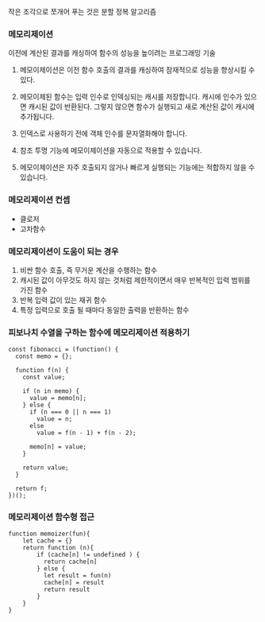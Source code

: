 작은 조각으로 쪼개어 푸는 것은 분할 정복 알고리즘

### 메모리제이션

이전에 계산된 결과를 캐싱하여 함수의 성능을 높이려는 프로그래밍 기술

1. 메모이제이션은 이전 함수 호출의 결과를 캐싱하여 잠재적으로 성능을 향상시킬 수 있다.

2. 메모이제된 함수는 입력 인수로 인덱싱되는 캐시를 저장합니다. 캐시에 인수가 있으면 캐시된 값이 반환된다.
   그렇지 않으면 함수가 실행되고 새로 계산된 값이 캐시에 추가됩니다.

3. 인덱스로 사용하기 전에 객체 인수를 문자열화해야 합니다.

4. 참조 투명 기능에 메모이제이션을 자동으로 적용할 수 있습니다.

5. 메모이제이션은 자주 호출되지 않거나 빠르게 실행되는 기능에는 적합하지 않을 수 있습니다.

### 메모리제이션 컨셉

- 클로저
- 고차함수

### 메모리제이션이 도움이 되는 경우

1. 비싼 함수 호출, 즉 무거운 계산을 수행하는 함수
2. 캐시된 값이 아무것도 하지 않는 것처럼 제한적이면서 매우 반복적인 입력 범위를 가진 함수
3. 반복 입력 값이 있는 재귀 함수
4. 특정 입력으로 호출 될 때마다 동일한 출력을 반환하는 함수

### 피보나치 수열을 구하는 함수에 메모리제이션 적용하기

```
const fibonacci = (function() {
  const memo = {};

  function f(n) {
    const value;

    if (n in memo) {
      value = memo[n];
    } else {
      if (n === 0 || n === 1)
        value = n;
      else
        value = f(n - 1) + f(n - 2);

      memo[n] = value;
    }

    return value;
  }

  return f;
})();
```

### 메모리제이션 함수형 접근

```
function memoizer(fun){
    let cache = {}
    return function (n){
        if (cache[n] != undefined ) {
          return cache[n]
        } else {
          let result = fun(n)
          cache[n] = result
          return result
        }
    }
}
```
